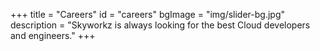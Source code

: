 +++
title = "Careers"
id = "careers"
bgImage = "img/slider-bg.jpg"
description = "Skyworkz is always looking for the best Cloud developers and engineers."
+++